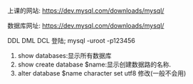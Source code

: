 ##
上课的网站:
https://dev.mysql.com/downloads/mysql/

数据库网址:
https://dev.mysql.com/downloads/mysql/  

DDL DML DCL
登陆;
mysql -uroot -p123456


1. show databases:显示所有数据库
2. show create database $name:显示创建数据路的名称.
3. alter database $name character set utf8 修改(一般不会用)